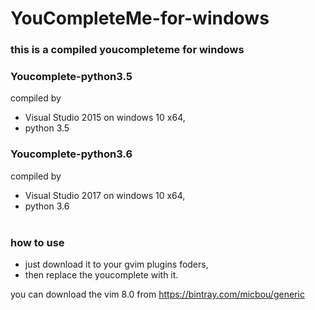 # YouCompleteMe-for-windows
### this is a compiled youcompleteme for windows
### Youcomplete-python3.5 
compiled  by
- Visual Studio 2015 on windows 10 x64, 
- python 3.5 
### Youcomplete-python3.6   
 compiled  by
- Visual Studio 2017 on windows 10 x64, 
- python 3.6  
![]()
### how to use 
- just download it to your gvim plugins foders,
- then replace the youcomplete with it.


you can download the vim 8.0 from https://bintray.com/micbou/generic
